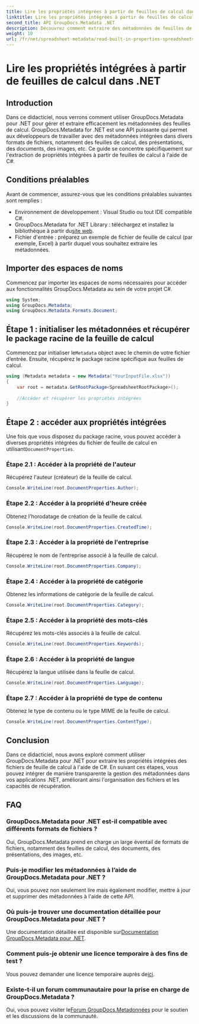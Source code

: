 ```yaml
---
title: Lire les propriétés intégrées à partir de feuilles de calcul dans .NET
linktitle: Lire les propriétés intégrées à partir de feuilles de calcul dans .NET
second_title: API GroupDocs.Metadata .NET
description: Découvrez comment extraire des métadonnées de feuilles de calcul dans .NET à l'aide de GroupDocs.Metadata, améliorant ainsi la gestion et l'organisation des documents dans vos applications.
weight: 10
url: /fr/net/spreadsheet-metadata/read-built-in-properties-spreadsheets/
---
```


# Lire les propriétés intégrées à partir de feuilles de calcul dans .NET

## Introduction
Dans ce didacticiel, nous verrons comment utiliser GroupDocs.Metadata pour .NET pour gérer et extraire efficacement les métadonnées des feuilles de calcul. GroupDocs.Metadata for .NET est une API puissante qui permet aux développeurs de travailler avec des métadonnées intégrées dans divers formats de fichiers, notamment des feuilles de calcul, des présentations, des documents, des images, etc. Ce guide se concentre spécifiquement sur l'extraction de propriétés intégrées à partir de feuilles de calcul à l'aide de C#.
## Conditions préalables
Avant de commencer, assurez-vous que les conditions préalables suivantes sont remplies :
- Environnement de développement : Visual Studio ou tout IDE compatible C#.
-  GroupDocs.Metadata for .NET Library : téléchargez et installez la bibliothèque à partir du[site web](https://releases.groupdocs.com/metadata/net/).
- Fichier d'entrée : préparez un exemple de fichier de feuille de calcul (par exemple, Excel) à partir duquel vous souhaitez extraire les métadonnées.

## Importer des espaces de noms
Commencez par importer les espaces de noms nécessaires pour accéder aux fonctionnalités GroupDocs.Metadata au sein de votre projet C#.
```csharp
using System;
using GroupDocs.Metadata;
using GroupDocs.Metadata.Formats.Document;
```
## Étape 1 : initialiser les métadonnées et récupérer le package racine de la feuille de calcul
 Commencez par initialiser le`Metadata` object avec le chemin de votre fichier d’entrée. Ensuite, récupérez le package racine spécifique aux feuilles de calcul.
```csharp
using (Metadata metadata = new Metadata("YourInputFile.xlsx"))
{
    var root = metadata.GetRootPackage<SpreadsheetRootPackage>();
    
    //Accéder et récupérer les propriétés intégrées
}
```
## Étape 2 : accéder aux propriétés intégrées
 Une fois que vous disposez du package racine, vous pouvez accéder à diverses propriétés intégrées du fichier de feuille de calcul en utilisant`DocumentProperties`.
### Étape 2.1 : Accéder à la propriété de l'auteur
Récupérez l'auteur (créateur) de la feuille de calcul.
```csharp
Console.WriteLine(root.DocumentProperties.Author);
```
### Étape 2.2 : Accéder à la propriété d'heure créée
Obtenez l'horodatage de création de la feuille de calcul.
```csharp
Console.WriteLine(root.DocumentProperties.CreatedTime);
```
### Étape 2.3 : Accéder à la propriété de l'entreprise
Récupérez le nom de l’entreprise associé à la feuille de calcul.
```csharp
Console.WriteLine(root.DocumentProperties.Company);
```
### Étape 2.4 : Accéder à la propriété de catégorie
Obtenez les informations de catégorie de la feuille de calcul.
```csharp
Console.WriteLine(root.DocumentProperties.Category);
```
### Étape 2.5 : Accéder à la propriété des mots-clés
Récupérez les mots-clés associés à la feuille de calcul.
```csharp
Console.WriteLine(root.DocumentProperties.Keywords);
```
### Étape 2.6 : Accéder à la propriété de langue
Récupérez la langue utilisée dans la feuille de calcul.
```csharp
Console.WriteLine(root.DocumentProperties.Language);
```
### Étape 2.7 : Accéder à la propriété de type de contenu
Obtenez le type de contenu ou le type MIME de la feuille de calcul.
```csharp
Console.WriteLine(root.DocumentProperties.ContentType);
```

## Conclusion
Dans ce didacticiel, nous avons exploré comment utiliser GroupDocs.Metadata pour .NET pour extraire les propriétés intégrées des fichiers de feuille de calcul à l'aide de C#. En suivant ces étapes, vous pouvez intégrer de manière transparente la gestion des métadonnées dans vos applications .NET, améliorant ainsi l'organisation des fichiers et les capacités de récupération.

## FAQ
### GroupDocs.Metadata pour .NET est-il compatible avec différents formats de fichiers ?
Oui, GroupDocs.Metadata prend en charge un large éventail de formats de fichiers, notamment des feuilles de calcul, des documents, des présentations, des images, etc.
### Puis-je modifier les métadonnées à l’aide de GroupDocs.Metadata pour .NET ?
Oui, vous pouvez non seulement lire mais également modifier, mettre à jour et supprimer des métadonnées à l'aide de cette API.
### Où puis-je trouver une documentation détaillée pour GroupDocs.Metadata pour .NET ?
 Une documentation détaillée est disponible sur[Documentation GroupDocs.Metadata pour .NET](https://tutorials.groupdocs.com/metadata/net/).
### Comment puis-je obtenir une licence temporaire à des fins de test ?
 Vous pouvez demander une licence temporaire auprès de[ici](https://purchase.groupdocs.com/temporary-license/).
### Existe-t-il un forum communautaire pour la prise en charge de GroupDocs.Metadata ?
 Oui, vous pouvez visiter le[Forum GroupDocs.Metadonnées](https://forum.groupdocs.com/c/metadata/14) pour le soutien et les discussions de la communauté.